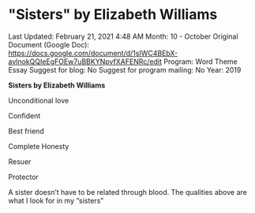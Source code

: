 # "Sisters" by Elizabeth Williams

Last Updated: February 21, 2021 4:48 AM
Month: 10 - October
Original Document (Google Doc): https://docs.google.com/document/d/1sIWC4BEbX-avlnokQQIeEgFOEw7uBBKYNpvfXAFENRc/edit
Program: Word Theme Essay
Suggest for blog: No
Suggest for program mailing: No
Year: 2019

**Sisters by Elizabeth Williams**

Unconditional love

Confident

Best friend

Complete Honesty

Resuer

Protector

A sister doesn’t have to be related through blood. The qualities above are what I look for in my “sisters”